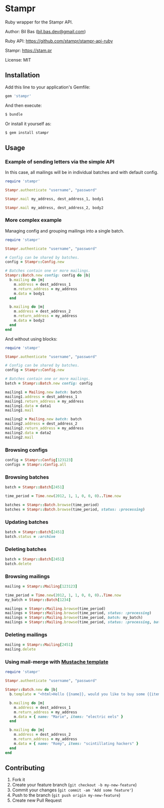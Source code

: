 Stampr
======

Ruby wrapper for the Stampr API.

Author: Bil Bas (bil.bas.dev@gmail.com)

Ruby API: https://github.com/stampr/stampr-api-ruby

Stampr: https://stam.pr

License: MIT


Installation
------------

Add this line to your application's Gemfile:

```ruby
gem 'stampr'
```

And then execute:

```bash
$ bundle
```

Or install it yourself as:

```bash
$ gem install stampr
```

Usage
-----

### Example of sending letters via the simple API

In this case, all mailings will be in individual batches and with default config.

```ruby
require 'stampr'

Stampr.authenticate "username", "password"

Stampr.mail my_address, dest_address_1, body1

Stampr.mail my_address, dest_address_2, body2
```

### More complex example

Managing config and grouping mailings into a single batch.

```ruby
require 'stampr'

Stampr.authenticate "username", "password"

# Config can be shared by batches.
config = Stampr::Config.new

# Batches contain one or more mailings.
Stampr::Batch.new config: config do |b|
  b.mailing do |m|
    m.address = dest_address_1
    m.return_address = my_address
    m.data = body1
  end

  b.mailing do |m|
    m.address = dest_address_2
    m.return_address = my_address
    m.data = body2
  end
end
```

And without using blocks:

```ruby
require 'stampr'

Stampr.authenticate "username", "password"

# Config can be shared by batches.
config = Stampr::Config.new

# Batches contain one or more mailings.
batch = Stampr::Batch.new config: config

mailing1 = Mailing.new batch: batch
mailing1.address = dest_address_1
mailing1.return_address = my_address
mailing1.data = data1
mailing1.mail

mailing2 = Mailing.new batch: batch
mailing2.address = dest_address_2
mailing2.return_address = my_address
mailing2.data = data2
mailing2.mail
```

### Browsing configs

```ruby
config = Stampr::Config[123123]
configs = Stampr::Config.all
```

### Browsing batches

```ruby
batch = Stampr::Batch[2451]

time_period = Time.new(2012, 1, 1, 0, 0, 0)..Time.now

batches = Stampr::Batch.browse(time_period)
batches = Stampr::Batch.browse(time_period, status: :processing)
```

### Updating batches

```ruby
batch = Stampr::Batch[2451]
batch.status = :archive
```

### Deleting batches

```ruby
batch = Stampr::Batch[2451]
batch.delete
```

### Browsing mailings

```ruby
mailing = Stampr::Mailing[123123]

time_period = Time.new(2012, 1, 1, 0, 0, 0)..Time.now
my_batch = Stampr::Batch[1234]

mailings = Stampr::Mailing.browse(time_period)
mailings = Stampr::Mailing.browse(time_period, status: :processing)
mailings = Stampr::Mailing.browse(time_period, batch: my_batch)
mailings = Stampr::Mailing.browse(time_period, status: :processing, batch: my_batch)
```

### Deleting mailings

```ruby
mailing = Stampr::Mailing[2451]
mailing.delete
```

### Using mail-merge with [Mustache template](http://mustache.github.io/)

```ruby
require 'stampr'

Stampr.authenticate "username", "password"

Stampr::Batch.new do |b|
  b.template = "<html>Hello {{name}}, would you like to buy some {{items}}!</html>"

  b.mailing do |m|
    m.address = dest_address_1
    m.return_address = my_address
    m.data = { name: "Marie", items: "electric eels" }
  end

  b.mailing do |m|
    m.address = dest_address_2
    m.return_address = my_address
    m.data = { name: "Romy", items: "scintillating hackers" }
  end
end
```


Contributing
------------

1. Fork it
2. Create your feature branch (`git checkout -b my-new-feature`)
3. Commit your changes (`git commit -am 'Add some feature'`)
4. Push to the branch (`git push origin my-new-feature`)
5. Create new Pull Request
